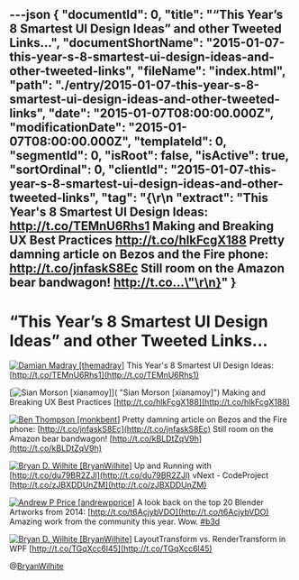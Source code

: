 ---json
{
  "documentId": 0,
  "title": "“This Year’s 8 Smartest UI Design Ideas” and other Tweeted Links…",
  "documentShortName": "2015-01-07-this-year-s-8-smartest-ui-design-ideas-and-other-tweeted-links",
  "fileName": "index.html",
  "path": "./entry/2015-01-07-this-year-s-8-smartest-ui-design-ideas-and-other-tweeted-links",
  "date": "2015-01-07T08:00:00.000Z",
  "modificationDate": "2015-01-07T08:00:00.000Z",
  "templateId": 0,
  "segmentId": 0,
  "isRoot": false,
  "isActive": true,
  "sortOrdinal": 0,
  "clientId": "2015-01-07-this-year-s-8-smartest-ui-design-ideas-and-other-tweeted-links",
  "tag": "{\r\n  \"extract\": \"This Year's 8 Smartest UI Design Ideas: http://t.co/TEMnU6Rhs1  Making and Breaking UX Best Practices http://t.co/hlkFcgX188  Pretty damning article on Bezos and the Fire phone: http://t.co/jnfaskS8Ec  Still room on the Amazon bear bandwagon! http://t.co...\"\r\n}"
}
---

# “This Year’s 8 Smartest UI Design Ideas” and other Tweeted Links…

[<img alt="Damian Madray [themadray]" src="https://songhay.blob.core.windows.net/shared-social-twitter/themadray.jpg">](http://t.co/gvCNQ2i5J6 "Damian Madray [themadray]") <span>This Year's 8 Smartest UI Design Ideas: [http://t.co/TEMnU6Rhs1](http://t.co/TEMnU6Rhs1)</span>

[<img alt="Sian Morson [xianamoy]" src="https://songhay.blob.core.windows.net/shared-social-twitter/xianamoy.jpeg">]( "Sian Morson [xianamoy]") <span>Making and Breaking UX Best Practices [http://t.co/hlkFcgX188](http://t.co/hlkFcgX188)</span>

[<img alt="Ben Thompson [monkbent]" src="https://songhay.blob.core.windows.net/shared-social-twitter/monkbent.jpeg">](http://t.co/ms9eJD7aBA "Ben Thompson [monkbent]") <span>Pretty damning article on Bezos and the Fire phone: [http://t.co/jnfaskS8Ec](http://t.co/jnfaskS8Ec) Still room on the Amazon bear bandwagon! [http://t.co/kBLDtZqV9h](http://t.co/kBLDtZqV9h)</span>

[<img alt="Bryan D. Wilhite [BryanWilhite]" src="https://songhay.blob.core.windows.net/shared-social-twitter/BryanWilhite.jpeg">](http://t.co/UNdqV0Z1zz "Bryan D. Wilhite [BryanWilhite]") <span>Up and Running with [http://t.co/du79BR2ZJl](http://t.co/du79BR2ZJl) vNext - CodeProject [http://t.co/zJBXDDUnZM](http://t.co/zJBXDDUnZM)</span>

[<img alt="Andrew P Price [andrewpprice]" src="https://songhay.blob.core.windows.net/shared-social-twitter/andrewpprice.jpg">](http://t.co/pw4Mxsvyqp "Andrew P Price [andrewpprice]") <span>A look back on the top 20 Blender Artworks from 2014: [http://t.co/t6AcjybVDO](http://t.co/t6AcjybVDO) Amazing work from the community this year. Wow. [#b3d](http://search.twitter.com/search?q=%23b3d)</span>

[<img alt="Bryan D. Wilhite [BryanWilhite]" src="https://songhay.blob.core.windows.net/shared-social-twitter/BryanWilhite.jpeg">](http://t.co/UNdqV0Z1zz "Bryan D. Wilhite [BryanWilhite]") <span>LayoutTransform vs. RenderTransform in WPF [http://t.co/TGqXcc6l45](http://t.co/TGqXcc6l45)</span>

@[BryanWilhite](https://twitter.com/BryanWilhite)
